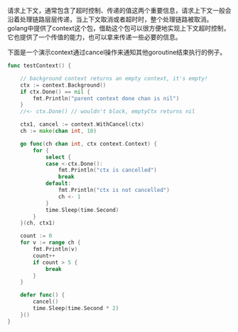 请求上下文，通常包含了超时控制、传递的值这两个重要信息，请求上下文一般会沿着处理链路层层传递，当上下文取消或者超时时，整个处理链路被取消。golang中提供了context这个包，借助这个包可以很方便地实现上下文超时控制，它也提供了一个传值的能力，也可以拿来传递一些必要的信息。

下面是一个演示context通过cancel操作来通知其他goroutine结束执行的例子。

```go
func testContext() {

	// background context returns an empty context, it's empty!
	ctx := context.Background()
	if ctx.Done() == nil {
		fmt.Println("parent context done chan is nil")
	}
	//<- ctx.Done() // wouldn't block, emptyCtx returns nil

	ctx1, cancel := context.WithCancel(ctx)
	ch := make(chan int, 10)

	go func(ch chan int, ctx context.Context) {
		for {
			select {
			case <-ctx.Done():
				fmt.Println("ctx is cancelled")
				break
			default:
				fmt.Println("ctx is not cancelled")
				ch <- 1
			}
			time.Sleep(time.Second)
		}
	}(ch, ctx1)

	count := 0
	for v := range ch {
		fmt.Println(v)
		count++
		if count > 5 {
			break
		}
	}

	defer func() {
		cancel()
		time.Sleep(time.Second * 2)
	}()
}
```

